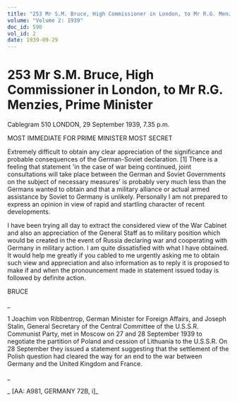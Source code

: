 ```yaml
---
title: "253 Mr S.M. Bruce, High Commissioner in London, to Mr R.G. Menzies, Prime Minister"
volume: "Volume 2: 1939"
doc_id: 590
vol_id: 2
date: 1939-09-29
---
```


# 253 Mr S.M. Bruce, High Commissioner in London, to Mr R.G. Menzies, Prime Minister

Cablegram 510 LONDON, 29 September 1939, 7.35 p.m.

MOST IMMEDIATE FOR PRIME MINISTER MOST SECRET

Extremely difficult to obtain any clear appreciation of the significance and probable consequences of the German-Soviet declaration. [1] There is a feeling that statement 'in the case of war being continued, joint consultations will take place between the German and Soviet Governments on the subject of necessary measures' is probably very much less than the Germans wanted to obtain and that a military alliance or actual armed assistance by Soviet to Germany is unlikely. Personally I am not prepared to express an opinion in view of rapid and startling character of recent developments.

I have been trying all day to extract the considered view of the War Cabinet and also an appreciation of the General Staff as to military position which would be created in the event of Russia declaring war and cooperating with Germany in military action. I am quite dissatisfied with what I have obtained. It would help me greatly if you cabled to me urgently asking me to obtain such view and appreciation and also information as to reply it is proposed to make if and when the pronouncement made in statement issued today is followed by definite action.

BRUCE

_

1 Joachim von Ribbentrop, German Minister for Foreign Affairs, and Joseph Stalin, General Secretary of the Central Committee of the U.S.S.R. Communist Party, met in Moscow on 27 and 28 September 1939 to negotiate the partition of Poland and cession of Lithuania to the U.S.S.R. On 28 September they issued a statement suggesting that the settlement of the Polish question had cleared the way for an end to the war between Germany and the United Kingdom and France.

_

_ [AA: A981, GERMANY 72B, i]_
